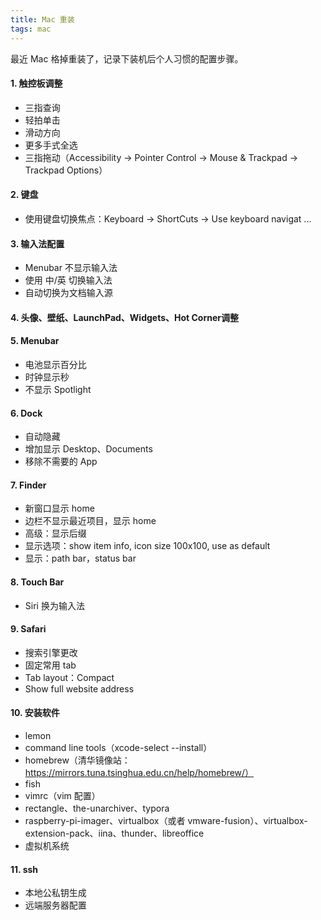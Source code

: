 ```yaml
---
title: Mac 重装
tags: mac
---
```


最近 Mac 格掉重装了，记录下装机后个人习惯的配置步骤。



#### 1. 触控板调整

- 三指查询
- 轻拍单击
- 滑动方向
- 更多手式全选
- 三指拖动（Accessibility -> Pointer Control -> Mouse & Trackpad -> Trackpad Options）

#### 2. 键盘

- 使用键盘切换焦点：Keyboard -> ShortCuts -> Use keyboard navigat ... 

#### 3. 输入法配置

- Menubar 不显示输入法
- 使用 中/英 切换输入法
- 自动切换为文档输入源

#### 4. 头像、壁纸、LaunchPad、Widgets、Hot Corner调整

#### 5. Menubar

- 电池显示百分比
- 时钟显示秒
- 不显示 Spotlight

#### 6. Dock

- 自动隐藏
- 增加显示 Desktop、Documents
- 移除不需要的 App

#### 7. Finder

- 新窗口显示 home
- 边栏不显示最近项目，显示 home
- 高级：显示后缀
- 显示选项：show item info, icon size 100x100, use as default 
- 显示：path bar，status bar

#### 8. Touch Bar

- Siri 换为输入法

#### 9. Safari

- 搜索引擎更改
- 固定常用 tab
- Tab layout：Compact
- Show full website address

#### 10. 安装软件

- lemon
- command line tools（xcode-select --install）
- homebrew（清华镜像站：https://mirrors.tuna.tsinghua.edu.cn/help/homebrew/）
- fish
- vimrc（vim 配置）
- rectangle、the-unarchiver、typora
- raspberry-pi-imager、virtualbox（或者 vmware-fusion）、virtualbox-extension-pack、iina、thunder、libreoffice
- 虚拟机系统

#### 11. ssh

- 本地公私钥生成
- 远端服务器配置

